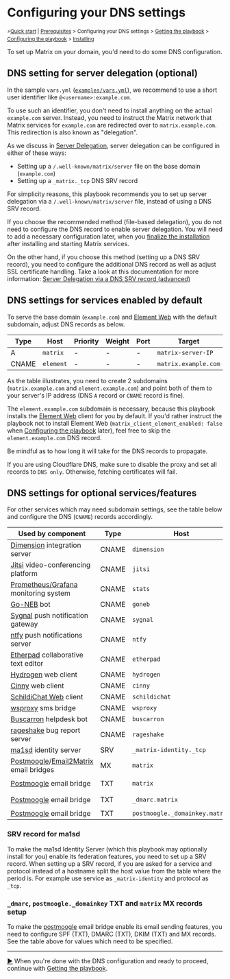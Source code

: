 # Configuring your DNS settings

<sup>⚡️[Quick start](README.md) | [Prerequisites](prerequisites.md) > Configuring your DNS settings > [Getting the playbook](getting-the-playbook.md) > [Configuring the playbook](configuring-playbook.md) > [Installing](installing.md)</sup>

To set up Matrix on your domain, you'd need to do some DNS configuration.

## DNS setting for server delegation (optional)

In the sample `vars.yml` ([`examples/vars.yml`](../examples/vars.yml)), we recommend to use a short user identifier like `@<username>:example.com`.

To use such an identifier, you don't need to install anything on the actual `example.com` server. Instead, you need to instruct the Matrix network that Matrix services for `example.com` are redirected over to `matrix.example.com`. This redirection is also known as "delegation".

As we discuss in [Server Delegation](howto-server-delegation.md), server delegation can be configured in either of these ways:

- Setting up a `/.well-known/matrix/server` file on the base domain (`example.com`)
- Setting up a `_matrix._tcp` DNS SRV record

For simplicity reasons, this playbook recommends you to set up server delegation via a `/.well-known/matrix/server` file, instead of using a DNS SRV record.

If you choose the recommended method (file-based delegation), you do not need to configure the DNS record to enable server delegation. You will need to add a necessary configuration later, when you [finalize the installation](installing.md#finalize-the-installation) after installing and starting Matrix services.

On the other hand, if you choose this method (setting up a DNS SRV record), you need to configure the additional DNS record as well as adjust SSL certificate handling. Take a look at this documentation for more information: [Server Delegation via a DNS SRV record (advanced)](howto-server-delegation.md#server-delegation-via-a-dns-srv-record-advanced)

## DNS settings for services enabled by default

To serve the base domain (`example.com`) and [Element Web](configuring-playbook-client-element-web.md) with the default subdomain, adjust DNS records as below.

| Type  | Host                         | Priority | Weight | Port | Target               |
| ----- | ---------------------------- | -------- | ------ | ---- | ---------------------|
| A     | `matrix`                     | -        | -      | -    | `matrix-server-IP`   |
| CNAME | `element`                    | -        | -      | -    | `matrix.example.com` |

As the table illustrates, you need to create 2 subdomains (`matrix.example.com` and `element.example.com`) and point both of them to your server's IP address (DNS `A` record or `CNAME` record is fine).

The `element.example.com` subdomain is necessary, because this playbook installs the [Element Web](https://github.com/element-hq/element-web) client for you by default. If you'd rather instruct the playbook not to install Element Web (`matrix_client_element_enabled: false` when [Configuring the playbook](configuring-playbook.md) later), feel free to skip the `element.example.com` DNS record.

Be mindful as to how long it will take for the DNS records to propagate.

If you are using Cloudflare DNS, make sure to disable the proxy and set all records to `DNS only`. Otherwise, fetching certificates will fail.

## DNS settings for optional services/features

For other services which may need subdomain settings, see the table below and configure the DNS (`CNAME`) records accordingly.

| Used by component                                                                                                          | Type  | Host                           | Priority | Weight | Port | Target                      |
| -------------------------------------------------------------------------------------------------------------------------- | ----- | ------------------------------ | -------- | ------ | ---- | ----------------------------|
| [Dimension](configuring-playbook-dimension.md) integration server                                                          | CNAME | `dimension`                    | -        | -      | -    | `matrix.example.com`        |
| [Jitsi](configuring-playbook-jitsi.md) video-conferencing platform                                                         | CNAME | `jitsi`                        | -        | -      | -    | `matrix.example.com`        |
| [Prometheus/Grafana](configuring-playbook-prometheus-grafana.md) monitoring system                                         | CNAME | `stats`                        | -        | -      | -    | `matrix.example.com`        |
| [Go-NEB](configuring-playbook-bot-go-neb.md) bot                                                                           | CNAME | `goneb`                        | -        | -      | -    | `matrix.example.com`        |
| [Sygnal](configuring-playbook-sygnal.md) push notification gateway                                                         | CNAME | `sygnal`                       | -        | -      | -    | `matrix.example.com`        |
| [ntfy](configuring-playbook-ntfy.md) push notifications server                                                             | CNAME | `ntfy`                         | -        | -      | -    | `matrix.example.com`        |
| [Etherpad](configuring-playbook-etherpad.md) collaborative text editor                                                     | CNAME | `etherpad`                     | -        | -      | -    | `matrix.example.com`        |
| [Hydrogen](configuring-playbook-client-hydrogen.md) web client                                                             | CNAME | `hydrogen`                     | -        | -      | -    | `matrix.example.com`        |
| [Cinny](configuring-playbook-client-cinny.md) web client                                                                   | CNAME | `cinny`                        | -        | -      | -    | `matrix.example.com`        |
| [SchildiChat Web](configuring-playbook-client-schildichat-web.md) client                                                   | CNAME | `schildichat`                  | -        | -      | -    | `matrix.example.com`        |
| [wsproxy](configuring-playbook-bridge-mautrix-wsproxy.md) sms bridge                                                       | CNAME | `wsproxy`                      | -        | -      | -    | `matrix.example.com`        |
| [Buscarron](configuring-playbook-bot-buscarron.md) helpdesk bot                                                            | CNAME | `buscarron`                    | -        | -      | -    | `matrix.example.com`        |
| [rageshake](docs/configuring-playbook-rageshake.md) bug report server                                                      | CNAME | `rageshake`                    | -        | -      | -    | `matrix.example.com`        |
| [ma1sd](configuring-playbook-ma1sd.md) identity server                                                                     | SRV   | `_matrix-identity._tcp`        | 10       | 0      | 443  | `matrix.example.com`        |
| [Postmoogle](configuring-playbook-bridge-postmoogle.md)/[Email2Matrix](configuring-playbook-email2matrix.md) email bridges | MX    | `matrix`                       | 10       | 0      | -    | `matrix.example.com`        |
| [Postmoogle](configuring-playbook-bridge-postmoogle.md) email bridge                                                       | TXT   | `matrix`                       | -        | -      | -    | `v=spf1 ip4:<your-ip> -all` |
| [Postmoogle](configuring-playbook-bridge-postmoogle.md) email bridge                                                       | TXT   | `_dmarc.matrix`                | -        | -      | -    | `v=DMARC1; p=quarantine;`   |
| [Postmoogle](configuring-playbook-bridge-postmoogle.md) email bridge                                                       | TXT   | `postmoogle._domainkey.matrix` | -        | -      | -    | get it from `!pm dkim`      |

### SRV record for ma1sd

To make the ma1sd Identity Server (which this playbook may optionally install for you) enable its federation features, you need to set up a SRV record. When setting up a SRV record, if you are asked for a service and protocol instead of a hostname split the host value from the table where the period is. For example use service as `_matrix-identity` and protocol as `_tcp`.

### `_dmarc`, `postmoogle._domainkey` TXT and `matrix` MX records setup

To make the [postmoogle](configuring-playbook-bridge-postmoogle.md) email bridge enable its email sending features, you need to configure SPF (TXT), DMARC (TXT), DKIM (TXT) and MX records. See the table above for values which need to be specified.

---------------------------------------------

[▶️](getting-the-playbook.md) When you're done with the DNS configuration and ready to proceed, continue with [Getting the playbook](getting-the-playbook.md).
